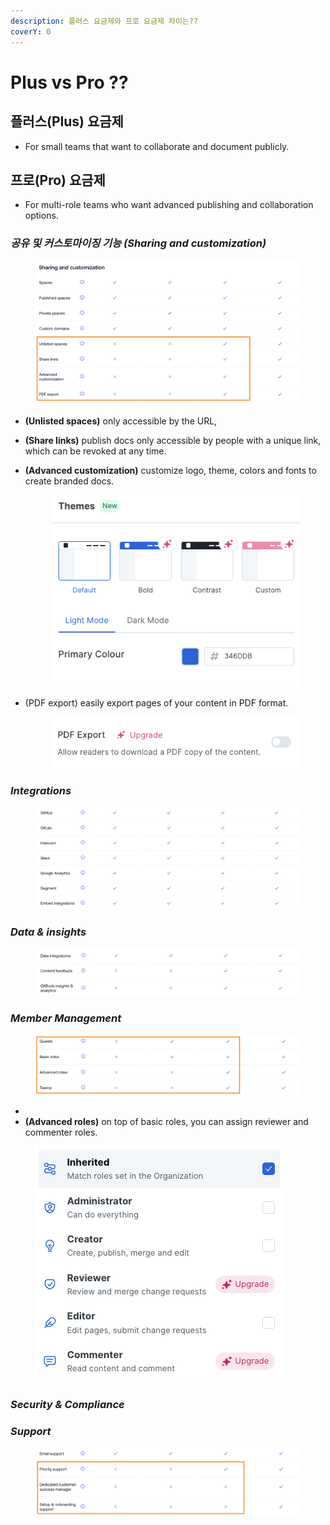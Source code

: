 ```yaml
---
description: 플러스 요금제와 프로 요금제 차이는??
coverY: 0
---
```


# Plus vs Pro ??

## 플러스(Plus) 요금제

* For small teams that want to collaborate and document publicly.

## 프로(Pro) 요금제

* For multi-role teams who want advanced publishing and collaboration options.



### _공유 및 커스토마이징 기능 (Sharing and customization)_

<figure><img src="../.gitbook/assets/image-2.png" alt=""><figcaption></figcaption></figure>

* **(Unlisted spaces)** only accessible by the URL,
* **(Share links)** publish docs only accessible by people with a unique link, which can be revoked at any time.
*   **(Advanced customization)** customize logo, theme, colors and fonts to create branded docs.



    <figure><img src="../.gitbook/assets/image (1).png" alt=""><figcaption></figcaption></figure>
*   (PDF export) easily export pages of your content in PDF format.&#x20;

    <figure><img src="../.gitbook/assets/Screenshot 2023-07-06 at 13.46.57.png" alt=""><figcaption></figcaption></figure>

### _Integrations_

<figure><img src="../.gitbook/assets/image (9).png" alt=""><figcaption></figcaption></figure>

### _Data & insights_

<figure><img src="../.gitbook/assets/image (2) (1).png" alt=""><figcaption></figcaption></figure>



### _Member Management_

<figure><img src="../.gitbook/assets/Screenshot 2023-07-06 at 17.12.45.png" alt=""><figcaption></figcaption></figure>





*
* **(Advanced roles)** on top of basic roles, you can assign reviewer and commenter roles.

<figure><img src="../.gitbook/assets/image (2).png" alt=""><figcaption></figcaption></figure>



### _Security & Compliance_



### _Support_

<div align="center" data-full-width="false">

<figure><img src="../.gitbook/assets/Screenshot 2023-07-06 at 13.33.48.png" alt=""><figcaption></figcaption></figure>

</div>

